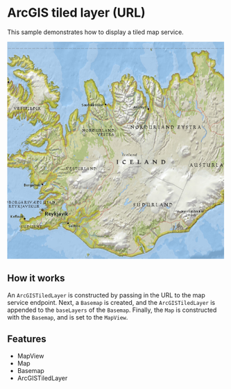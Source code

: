 # ArcGIS tiled layer (URL)

This sample demonstrates how to display a tiled map service.

![](screenshot.png)

## How it works

An `ArcGISTiledLayer` is constructed by passing in the URL to the map service endpoint. Next, a `Basemap` is created, and the `ArcGISTiledLayer` is appended to the `baseLayers` of the `Basemap`. Finally, the `Map` is constructed with the `Basemap`, and is set to the `MapView`.

## Features
- MapView
- Map
- Basemap
- ArcGISTiledLayer